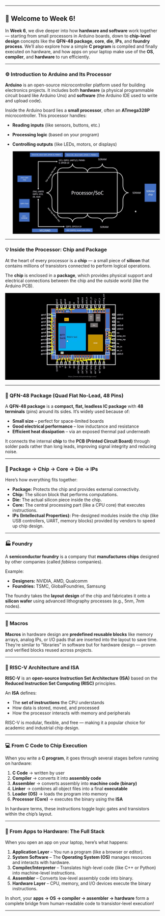 
---

## 🌟 Welcome to Week 6!

In **Week 6**, we dive deeper into how **hardware and software** work together — starting from small processors in Arduino boards, down to **chip-level design** concepts like the **QFN-48 package**, **core**, **die**, **IPs**, and **foundry process**. We’ll also explore how a simple **C program** is compiled and finally executed on hardware, and how apps on your laptop make use of the **OS**, **compiler**, and **hardware** to run efficiently.

---

### ⚙️ Introduction to Arduino and Its Processor

**Arduino** is an open-source microcontroller platform used for building electronics projects. It includes both **hardware** (a physical programmable circuit board like Arduino Uno) and **software** (the Arduino IDE used to write and upload code).

Inside the Arduino board lies a **small processor**, often an **ATmega328P** microcontroller.
This processor handles:

* **Reading inputs** (like sensors, buttons, etc.)
* **Processing logic** (based on your program)
* **Controlling outputs** (like LEDs, motors, or displays)

  ![image alt](https://github.com/harishj123/RISC-V_Soc_Tape_out_week_6/blob/main/Week_6/images/processor.jpg?raw=true)

---

### 💡 Inside the Processor: Chip and Package

At the heart of every processor is a **chip** — a small piece of **silicon** that contains millions of transistors connected to perform logical operations.

The **chip** is enclosed in a **package**, which provides physical support and electrical connections between the chip and the outside world (like the Arduino PCB).

![image alt](https://github.com/harishj123/RISC-V_Soc_Tape_out_week_6/blob/main/Week_6/images/chip.jpg?raw=true)

---

### 🧱 QFN-48 Package (Quad Flat No-Lead, 48 Pins)

A **QFN-48 package** is a **compact, flat, leadless IC package** with **48 terminals** (pins) around its sides. It’s widely used because of:

* **Small size** – perfect for space-limited boards
* **Good electrical performance** – low inductance and resistance
* **Efficient heat dissipation** – via an exposed thermal pad underneath

It connects the internal **chip** to the **PCB (Printed Circuit Board)** through solder pads rather than long leads, improving signal integrity and reducing noise.

---

### 🧩 Package → Chip → Core → Die → IPs

Here’s how everything fits together:

* **Package:** Protects the chip and provides external connectivity.
* **Chip:** The silicon block that performs computations.
* **Die:** The actual silicon piece inside the chip.
* **Core:** The central processing part (like a CPU core) that executes instructions.
* **IPs (Intellectual Properties):** Pre-designed modules inside the chip (like USB controllers, UART, memory blocks) provided by vendors to speed up chip design.

---

### 🏭 Foundry

A **semiconductor foundry** is a company that **manufactures chips** designed by other companies (called *fabless* companies).

Example:

* **Designers:** NVIDIA, AMD, Qualcomm
* **Foundries:** TSMC, GlobalFoundries, Samsung

The foundry takes the **layout design** of the chip and fabricates it onto a **silicon wafer** using advanced lithography processes (e.g., 5nm, 7nm nodes).

---

### 🧠 Macros

**Macros** in hardware design are **predefined reusable blocks** like memory arrays, analog IPs, or I/O pads that are inserted into the layout to save time.
They’re similar to “libraries” in software but for hardware design — proven and verified blocks reused across projects.

---

### 🧮 RISC-V Architecture and ISA

**RISC-V** is an **open-source Instruction Set Architecture (ISA)** based on the **Reduced Instruction Set Computing (RISC)** principles.

An **ISA** defines:

* The **set of instructions** the CPU understands
* How data is stored, moved, and processed
* How the processor interacts with memory and peripherals

RISC-V is modular, flexible, and free — making it a popular choice for academic and industrial chip design.

---

### 💻 From C Code to Chip Execution

When you write a **C program**, it goes through several stages before running on hardware:

1. **C Code** → written by user
2. **Compiler** → converts it into **assembly code**
3. **Assembler** → converts assembly into **machine code (binary)**
4. **Linker** → combines all object files into a final **executable**
5. **Loader (OS)** → loads the program into memory
6. **Processor (Core)** → executes the binary using the **ISA**

In hardware terms, these instructions toggle logic gates and transistors within the chip’s layout.

---

### 🧰 From Apps to Hardware: The Full Stack

When you open an app on your laptop, here’s what happens:

1. **Application Layer** – You run a program (like a browser or editor).
2. **System Software** – The **Operating System (OS)** manages resources and interacts with hardware.
3. **Compiler/Interpreter** – Translates high-level code (like C++ or Python) into machine-level instructions.
4. **Assembler** – Converts low-level assembly code into binary.
5. **Hardware Layer** – CPU, memory, and I/O devices execute the binary instructions.

In short, your **apps → OS → compiler → assembler → hardware** form a complete bridge from human-readable code to transistor-level execution!

---

